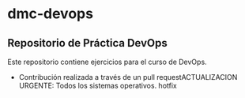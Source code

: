 # dmc-devops
## Repositorio de Práctica DevOps

Este repositorio contiene ejercicios para el curso de DevOps.


- Contribución realizada a través de un pull requestACTUALIZACION URGENTE: Todos los sistemas operativos.
hotfix
